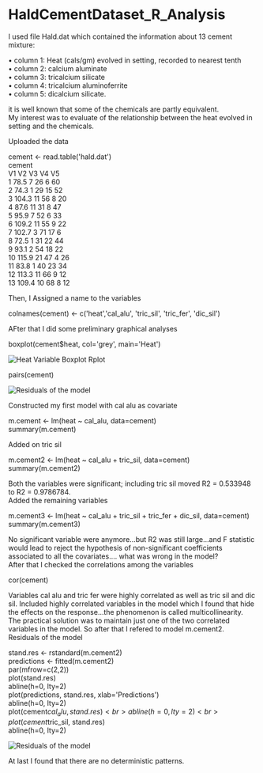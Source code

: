 # HaldCementDataset_R_Analysis

I used file Hald.dat which contained the information about 13 cement mixture:<br>

• column 1: Heat (cals/gm) evolved in setting, recorded to nearest tenth<br>
• column 2: calcium aluminate<br>
• column 3: tricalcium silicate<br>
• column 4: tricalcium aluminoferrite<br>
• column 5: dicalcium silicate.<br>

it is well known that some of the chemicals are partly equivalent.<br>
My interest was to evaluate of the relationship between the heat evolved in setting and the chemicals.<br>

Uploaded the data<br>

cement <- read.table('hald.dat')<br>
cement<br>
   V1   V2 V3 V4 V5<br>
1  78.5 7 26 6 60<br>
2  74.3 1 29 15 52<br>
3  104.3 11 56 8 20<br>
4  87.6 11 31 8 47<br>
5  95.9 7 52 6 33<br>
6  109.2 11 55 9 22<br>
7  102.7 3 71 17 6<br>
8  72.5 1 31 22 44<br>
9  93.1 2 54 18 22<br>
10 115.9 21 47 4 26<br>
11 83.8 1 40 23 34<br>
12 113.3 11 66 9 12<br>
13 109.4 10 68 8 12<br>

Then, I Assigned a name to the variables<br>

colnames(cement) <- c('heat','cal_alu', 'tric_sil', 'tric_fer', 'dic_sil')<br>

AFter that I did some preliminary graphical analyses<br>

boxplot(cement$heat, col='grey', main='Heat')<br>


![Heat Variable Boxplot Rplot](https://github.com/adnantheanalyst/HaldCementDataset_R_Analysis/assets/16821246/510580b4-4fb3-4650-93c0-60e74a409e64)

pairs(cement)<br>

![Residuals of the model](https://github.com/adnantheanalyst/HaldCementDataset_R_Analysis/assets/16821246/8e8f6b6e-52ea-4202-809a-e56b218468b3)

Constructed my first model with cal alu as covariate<br>

m.cement <- lm(heat ~ cal_alu, data=cement)<br>
summary(m.cement)<br>

Added on tric sil<br>

m.cement2 <- lm(heat ~ cal_alu + tric_sil, data=cement)<br>
summary(m.cement2)<br>

Both the variables were significant; including tric sil moved R2 = 0.533948 to R2 = 0.9786784.<br>
Added the remaining variables<br>

m.cement3 <- lm(heat ~ cal_alu + tric_sil + tric_fer + dic_sil, data=cement)<br>
summary(m.cement3)<br>

No significant variable were anymore...but R2 was still large...and F statistic would lead to reject the hypothesis of non-significant coefficients associated to all the covariates.... what was wrong in the model?<br>
After that I checked the correlations among the variables<br>

cor(cement)<br>

Variables cal alu and tric fer were highly correlated as well as tric sil and dic sil. Included highly correlated variables in the model which I found that hide the effects on the response...the phenomenon is called multicollinearity. The practical solution was to maintain just one of the two correlated variables in the model. So after that I refered to model m.cement2.<br>
Residuals of the model<br>

stand.res <- rstandard(m.cement2)<br>
predictions <- fitted(m.cement2)<br>
par(mfrow=c(2,2))<br>
plot(stand.res)<br>
abline(h=0, lty=2)<br>
plot(predictions, stand.res, xlab='Predictions')<br>
abline(h=0, lty=2)<br>
plot(cement$cal_alu, stand.res)<br>
abline(h=0, lty=2)<br>
plot(cement$tric_sil, stand.res)<br>
abline(h=0, lty=2)<br>



![Residuals of the model](https://github.com/adnantheanalyst/HaldCementDataset_R_Analysis/assets/16821246/c1dda09a-3b2e-4668-b653-8acc1e931289)

At last I found that there are no deterministic patterns.<br>
